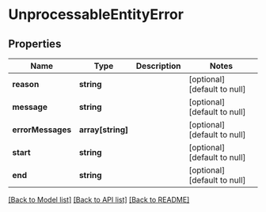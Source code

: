 # UnprocessableEntityError

## Properties
Name | Type | Description | Notes
------------ | ------------- | ------------- | -------------
**reason** | **string** |  | [optional] [default to null]
**message** | **string** |  | [optional] [default to null]
**errorMessages** | **array[string]** |  | [optional] [default to null]
**start** | **string** |  | [optional] [default to null]
**end** | **string** |  | [optional] [default to null]

[[Back to Model list]](../README.md#documentation-for-models) [[Back to API list]](../README.md#documentation-for-api-endpoints) [[Back to README]](../README.md)


